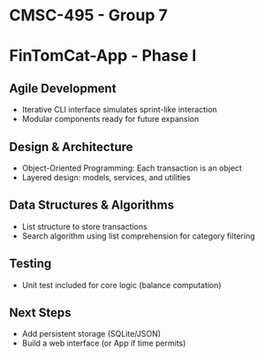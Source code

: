 # CMSC-495 - Group 7
# FinTomCat-App - Phase I

## Agile Development
- Iterative CLI interface simulates sprint-like interaction
- Modular components ready for future expansion

## Design & Architecture
- Object-Oriented Programming: Each transaction is an object
- Layered design: models, services, and utilities

## Data Structures & Algorithms
- List structure to store transactions
- Search algorithm using list comprehension for category filtering

## Testing
- Unit test included for core logic (balance computation)

## Next Steps
- Add persistent storage (SQLite/JSON)
- Build a web interface (or App if time permits)

